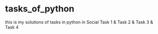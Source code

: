 # tasks_of_python
this is my solutions of tasks in python in Social
Task 1 & Task 2 & Task 3 & Task 4

